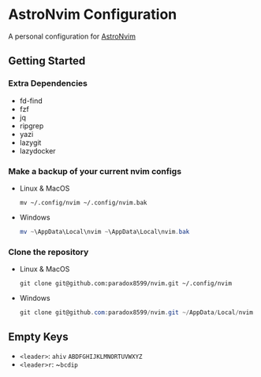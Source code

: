 # AstroNvim Configuration

A personal configuration for [AstroNvim](https://github.com/AstroNvim/AstroNvim)

## Getting Started

### Extra Dependencies

- fd-find
- fzf
- jq
- ripgrep
- yazi
- lazygit
- lazydocker

<!-- - bottom -->
<!-- - gdu-go -->
<!-- - sad -->
<!-- - deno -->
<!-- - diff-so-fancy -->

### Make a backup of your current nvim configs

- Linux & MacOS

  ```shell
  mv ~/.config/nvim ~/.config/nvim.bak
  ```

- Windows

  ```powershell
  mv ~\AppData\Local\nvim ~\AppData\Local\nvim.bak
  ```

### Clone the repository

- Linux & MacOS

  ```shell
  git clone git@github.com:paradox8599/nvim.git ~/.config/nvim
  ```

- Windows

  ```powershell
  git clone git@github.com:paradox8599/nvim.git ~/AppData/Local/nvim
  ```

## Empty Keys

- `<leader>`: `ahiv` `ABDFGHIJKLMNORTUVWXYZ`
- `<leader>r`: ~`bcdip`

